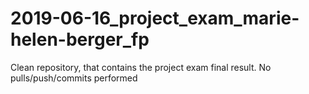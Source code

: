 # 2019-06-16_project_exam_marie-helen-berger_fp
Clean repository, that contains the project exam final result. No pulls/push/commits performed
